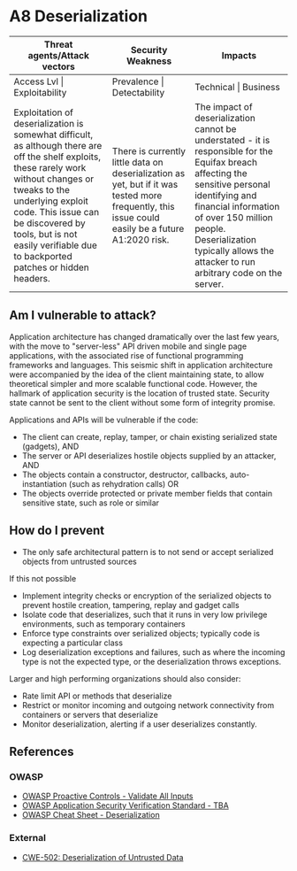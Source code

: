 # A8 Deserialization

| Threat agents/Attack vectors | Security Weakness           | Impacts               |
| -- | -- | -- |
| Access Lvl \| Exploitability | Prevalence \| Detectability | Technical \| Business |
| Exploitation of deserialization is somewhat difficult, as although there are off the shelf exploits, these rarely work without changes or tweaks to the underlying exploit code. This issue can be discovered by tools, but is not easily verifiable due to backported patches or hidden headers. | There is currently little data on deserialization as yet, but if it was tested more frequently, this issue could easily be a future A1:2020 risk. | The impact of deserialization cannot be understated - it is responsible for the Equifax breach affecting the sensitive personal identifying and financial information of over 150 million people. Deserialization typically allows the attacker to run arbitrary code on the server. |

## Am I vulnerable to attack?

Application architecture has changed dramatically over the last few years, with the move to "server-less" API driven mobile and single page applications, with the associated rise of functional programming frameworks and languages. This seismic shift in application architecture were accompanied by the idea of the client maintaining state, to allow theoretical simpler and more scalable functional code. However, the hallmark of application security is the location of trusted state. Security state cannot be sent to the client without some form of integrity promise.

Applications and APIs will be vulnerable if the code:

* The client can create, replay, tamper, or chain existing serialized state (gadgets), AND
* The server or API deserializes hostile objects supplied by an attacker, AND
* The objects contain a constructor, destructor, callbacks, auto-instantiation (such as rehydration calls) OR
* The objects override protected or private member fields that contain sensitive state, such as role or similar

## How do I prevent

* The only safe architectural pattern is to not send or accept serialized objects from untrusted sources

If this not possible

* Implement integrity checks or encryption of the serialized objects to prevent hostile creation, tampering, replay and gadget calls
* Isolate code that deserializes, such that it runs in very low privilege environments, such as temporary containers
* Enforce type constraints over serialized objects; typically code is expecting a particular class
* Log deserialization exceptions and failures, such as where the incoming type is not the expected type, or the deserialization throws exceptions.

Larger and high performing organizations should also consider:
* Rate limit API or methods that deserialize
* Restrict or monitor incoming and outgoing network connectivity from containers or servers that deserialize
* Monitor deserialization, alerting if a user deserializes constantly.

## References

### OWASP

* [OWASP Proactive Controls - Validate All Inputs](https://www.owasp.org/index.php/OWASP_Proactive_Controls#4:_Validate_All_Inputs)
* [OWASP Application Security Verification Standard - TBA](https://www.owasp.org/index.php/Category:OWASP_Application_Security_Verification_Standard_Project#tab=Home)
* [OWASP Cheat Sheet - Deserialization](https://www.owasp.org/index.php/Deserialization_Cheat_Sheet)

### External

* [CWE-502: Deserialization of Untrusted Data](https://cwe.mitre.org/data/definitions/502.html)
